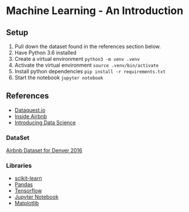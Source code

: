 Machine Learning - An Introduction
===========================================

## Setup

1. Pull down the dataset found in the references section below.  
2. Have Python 3.6 installed   
3. Create a virtual environment `python3 -m venv .venv`  
4. Activate the virtual environment `source .venv/bin/activate`  
5. Install python dependencies `pip install -r requirements.txt`  
6. Start the notebook `jupyter notebook`   


## References

* [Dataquest.io](http://dataquest.io)    
* [Inside Airbnb](http://insideairbnb.com/get-the-data.html)   
* [Introducing Data Science](https://www.manning.com/books/introducing-data-science)  

### DataSet

[Airbnb Dataset for Denver 2016](http://data.insideairbnb.com/united-states/co/denver/2016-05-16/data/listings.csv.gz)   

### Libraries

* [scikit-learn](http://scikit-learn.org/stable/index.html)   
* [Pandas](http://pandas.pydata.org/)   
* [Tensorflow](https://www.tensorflow.org/)   
* [Jupyter Notebook](http://jupyter.org/)   
* [Matplotlib](http://matplotlib.org/)   


